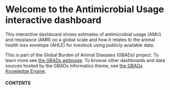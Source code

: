 # Welcome to the Antimicrobial Usage interactive dashboard

This interactive dashboard shows estimates of antimicrobial usage (AMU) and resistance (AMR) on a global scale and how it relates to the animal health loss envelope (AHLE) for livestock using publicly available data.

This is part of the Global Burden of Animal Diseases (GBADs) project. To learn more see [the GBADs webpage](https://animalhealthmetrics.org/). To browse other dashboards and data sources hosted by the GBADs Informatics theme, see [the GBADs Knowledge Engine](http://gbadske.org/).

<h4>CONTENTS</h4>

```{tableofcontents}
```

<!--
<h4>Test Video</h4>
# /videos folder is in the _build folder at the top level of the Jupyter Book.
# Create a video on Windows using the Xbox Game recording feature. Activate with [Windows key] + [G].
<div>
<video controls width="500" src="../videos/test.mp4"></video>
</div>
-->